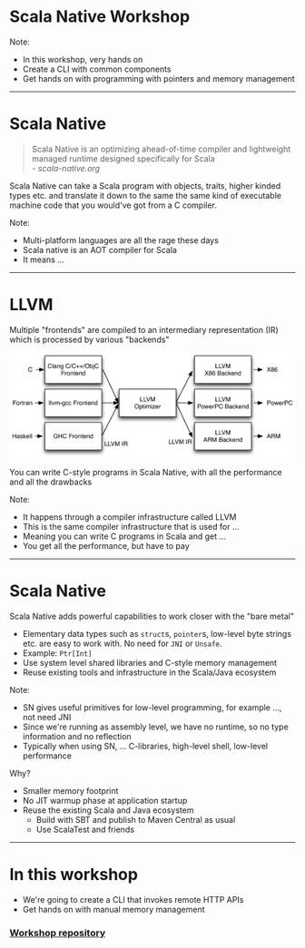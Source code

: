 # Scala Native Workshop

Note:

* In this workshop, very hands on
* Create a CLI with common components
* Get hands on with programming with pointers and memory management 

-----
# Scala Native

> Scala Native is an optimizing ahead-of-time compiler and lightweight managed runtime designed specifically for Scala<br>
> _- scala-native.org_

Scala Native can take a Scala program with objects, traits, higher kinded types etc. and translate it down to the same the same kind of executable machine code that you would've got from a C compiler.

Note:

* Multi-platform languages are all the rage these days
* Scala native is an AOT compiler for Scala
* It means …

---

# LLVM

Multiple "frontends" are compiled to an intermediary representation (IR) which is processed by various "backends"

![LLVM pipeline](img/LLVMCompiler1.png)

You can write C-style programs in Scala Native, with all the performance and all the drawbacks 

Note: 

* It happens through a compiler infrastructure called LLVM 
* This is the same compiler infrastructure that is used for …
* Meaning you can write C programs in Scala and get …
* You get all the performance, but have to pay 

---

# Scala Native

Scala Native adds powerful capabilities to work closer with the "bare metal"

* Elementary data types such as `struct`s, `pointer`s, low-level byte strings etc. are easy to work with. No need for `JNI` or `Unsafe`.
* Example: `Ptr[Int]`
* Use system level shared libraries and C-style memory management
* Reuse existing tools and infrastructure in the Scala/Java ecosystem

Note:

* SN gives useful primitives for low-level programming, for example …, not need JNI
* Since we're running as assembly level, we have no runtime, so no type information and no reflection
* Typically when using SN, … C-libraries, high-level shell, low-level performance

Why?

* Smaller memory footprint
* No JIT warmup phase at application startup
* Reuse the existing Scala and Java ecosystem
  * Build with SBT and publish to Maven Central as usual
  * Use ScalaTest and friends
     

-----

# In this workshop

* We're going to create a CLI that invokes remote HTTP APIs
* Get hands on with manual memory management 


### [Workshop repository](https://github.com/tapad/scala-native-workshop)